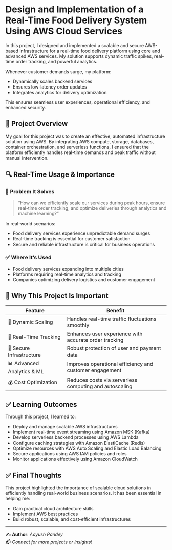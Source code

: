
# Design and Implementation of a Real-Time Food Delivery System Using AWS Cloud Services

In this project, I designed and implemented a scalable and secure AWS-based infrastructure for a real-time food delivery platform using core and advanced AWS services. My solution supports dynamic traffic spikes, real-time order tracking, and powerful analytics.

Whenever customer demands surge, my platform:
- Dynamically scales backend services
- Ensures low-latency order updates
- Integrates analytics for delivery optimization

This ensures seamless user experiences, operational efficiency, and enhanced security.

## 📌 Project Overview

My goal for this project was to create an effective, automated infrastructure solution using AWS. By integrating AWS compute, storage, databases, container orchestration, and serverless functions, I ensured that the platform efficiently handles real-time demands and peak traffic without manual intervention.

## 🔍 Real-Time Usage & Importance

### 🎯 Problem It Solves
> “How can we efficiently scale our services during peak hours, ensure real-time order tracking, and optimize deliveries through analytics and machine learning?”

In real-world scenarios:
- Food delivery services experience unpredictable demand surges
- Real-time tracking is essential for customer satisfaction
- Secure and reliable infrastructure is critical for business operations

### ✅ Where It’s Used
- Food delivery services expanding into multiple cities
- Platforms requiring real-time analytics and tracking
- Companies optimizing delivery logistics and customer engagement

## 🧠 Why This Project Is Important

| Feature                               | Benefit                                                 |
|---------------------------------------|---------------------------------------------------------|
| 🚀 Dynamic Scaling                    | Handles real-time traffic fluctuations smoothly         |
| 📍 Real-Time Tracking                 | Enhances user experience with accurate order tracking   |
| 🔐 Secure Infrastructure              | Robust protection of user and payment data              |
| 📊 Advanced Analytics & ML            | Improves operational efficiency and customer engagement |
| 💰 Cost Optimization                  | Reduces costs via serverless computing and autoscaling  |

## ✅ Learning Outcomes

Through this project, I learned to:
- Deploy and manage scalable AWS infrastructures
- Implement real-time event streaming using Amazon MSK (Kafka)
- Develop serverless backend processes using AWS Lambda
- Configure caching strategies with Amazon ElastiCache (Redis)
- Optimize resources with AWS Auto Scaling and Elastic Load Balancing
- Secure applications using AWS IAM policies and roles
- Monitor applications effectively using Amazon CloudWatch

## ✅ Final Thoughts

This project highlighted the importance of scalable cloud solutions in efficiently handling real-world business scenarios. It has been essential in helping me:
- Gain practical cloud architecture skills
- Implement AWS best practices
- Build robust, scalable, and cost-efficient infrastructures

---

✍️ **Author**: *Aayush Pandey*  
📬 *Connect for more projects or insights!*
